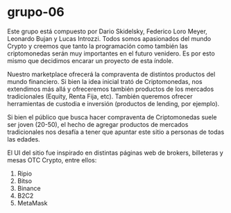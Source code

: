 # grupo-06

Este grupo está compuesto por Dario Skidelsky, Federico Loro Meyer, Leonardo Bujan y Lucas Introzzi. Todos somos apasionados del mundo Crypto y creemos que tanto la programación como también las criptomonedas serán muy importantes en el futuro venidero. Es por esto mismo que decidimos encarar un proyecto de esta índole.

Nuestro marketplace ofrecerá la compraventa de distintos productos del mundo financiero. Si bien la idea inicial trató de Criptomonedas, nos extendimos más allá y ofreceremos también productos de los mercados tradicionales (Equity, Renta Fija, etc).
También queremos ofrecer herramientas de custodia e inversión (productos de lending, por ejemplo).

Si bien el público que busca hacer compraventa de Criptomonedas suele ser joven (20-50), el hecho de agregar productos de mercados tradicionales nos desafía a tener que apuntar este sitio a personas de todas las edades.

El UI del sitio fue inspirado en distintas páginas web de brokers, billeteras y mesas OTC Crypto, entre ellos:

1. Ripio
2. Bitso
3. Binance
4. B2C2
5. MetaMask
